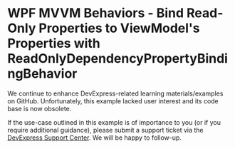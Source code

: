 
# WPF MVVM Behaviors - Bind Read-Only Properties to ViewModel's Properties with ReadOnlyDependencyPropertyBindingBehavior

We continue to enhance DevExpress-related learning materials/examples on GitHub. Unfortunately, this example lacked user interest and its code base is now obsolete.

If the use-case outlined in this example is of importance to you (or if you require additional guidance), please submit a support ticket via the [DevExpress Support Center](https://supportcenter.devexpress.com/ticket/create?followUpTo=T830758). We will be happy to follow-up.
